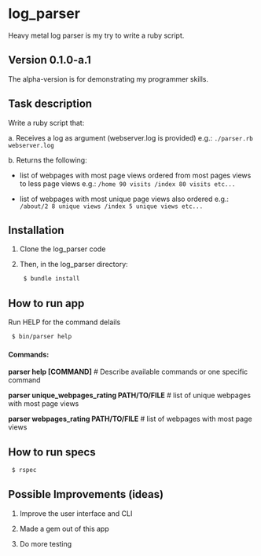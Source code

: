 # log_parser

Heavy metal log parser is my try to write a ruby script.

## Version 0.1.0-a.1

The alpha-version is for demonstrating my programmer skills.

## Task description

Write a ruby script that:

a. Receives a log as argument (webserver.log is provided)
e.g.:
`./parser.rb webserver.log`

b. Returns the following:

* list of webpages with most page views ordered from most pages views to less page views
e.g.:
`/home 90 visits
/index 80 visits etc...`

* list of webpages with most unique page views also ordered
e.g.:
`/about/2 8 unique views
/index 5 unique views etc...`

## Installation

1. Clone the log_parser code

2. Then, in the log_parser directory:

   ```sh
    $ bundle install
   ```

## How to run app

Run HELP for the command delails

   ```sh
    $ bin/parser help
   ```
 
#### Commands:

**parser help [COMMAND]**                       # Describe available commands or one specific command

**parser unique_webpages_rating PATH/TO/FILE**  # list of unique webpages with most page views

**parser webpages_rating PATH/TO/FILE**         # list of webpages with most page views
 

## How to run specs

   ```sh
    $ rspec
   ```

## Possible Improvements (ideas)

1. Improve the user interface and CLI

2. Made a gem out of this app

3. Do more testing